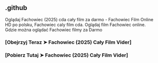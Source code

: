 ## .github

Oglądaj Fachowiec (2025) cda cały film za darmo - Fachowiec Film Online HD po polsku, Fachowiec caly film cda. Oglądaj film Fachowiec online. Gdzie można oglądać Fachowiec filmy za Darmo

### [Obejrzyj Teraz ➤ Fachowiec (2025) Cały Film Vider]

### [Pobierz Tutaj ➤ Fachowiec (2025) Cały Film Vider]

